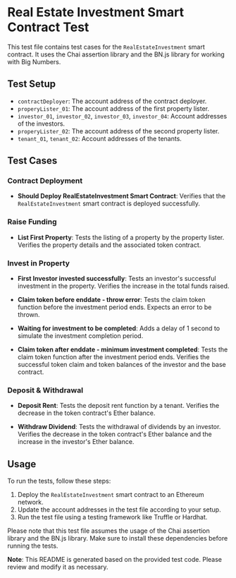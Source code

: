 # Real Estate Investment Smart Contract Test

This test file contains test cases for the `RealEstateInvestment` smart contract. It uses the Chai assertion library and the BN.js library for working with Big Numbers.

## Test Setup

- `contractDeployer`: The account address of the contract deployer.
- `properyLister_01`: The account address of the first property lister.
- `investor_01`, `investor_02`, `investor_03`, `investor_04`: Account addresses of the investors.
- `properyLister_02`: The account address of the second property lister.
- `tenant_01`, `tenant_02`: Account addresses of the tenants.

## Test Cases

### Contract Deployment

- **Should Deploy RealEstateInvestment Smart Contract**: Verifies that the `RealEstateInvestment` smart contract is deployed successfully.

### Raise Funding

- **List First Property**: Tests the listing of a property by the property lister. Verifies the property details and the associated token contract.

### Invest in Property

- **First Investor invested successfully**: Tests an investor's successful investment in the property. Verifies the increase in the total funds raised.

- **Claim token before enddate - throw error**: Tests the claim token function before the investment period ends. Expects an error to be thrown.

- **Waiting for investment to be completed**: Adds a delay of 1 second to simulate the investment completion period.

- **Claim token after enddate - minimum investment completed**: Tests the claim token function after the investment period ends. Verifies the successful token claim and token balances of the investor and the base contract.

### Deposit & Withdrawal

- **Deposit Rent**: Tests the deposit rent function by a tenant. Verifies the decrease in the token contract's Ether balance.

- **Withdraw Dividend**: Tests the withdrawal of dividends by an investor. Verifies the decrease in the token contract's Ether balance and the increase in the investor's Ether balance.

## Usage

To run the tests, follow these steps:

1. Deploy the `RealEstateInvestment` smart contract to an Ethereum network.
2. Update the account addresses in the test file according to your setup.
3. Run the test file using a testing framework like Truffle or Hardhat.

Please note that this test file assumes the usage of the Chai assertion library and the BN.js library. Make sure to install these dependencies before running the tests.

**Note**: This README is generated based on the provided test code. Please review and modify it as necessary.
